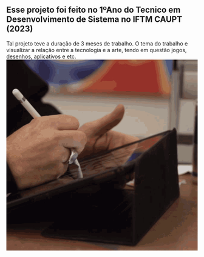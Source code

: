 ## Esse projeto foi feito no 1ºAno do Tecnico em Desenvolvimento de Sistema no IFTM CAUPT (2023)
Tal projeto teve a duração de 3 meses de trabalho. O tema do trabalho e visualizar a relação entre a tecnologia e a arte, tendo em questão jogos, desenhos, aplicativos e etc.
<img src="Web_Design/images/creating-digital-art-glossblack.gif">
